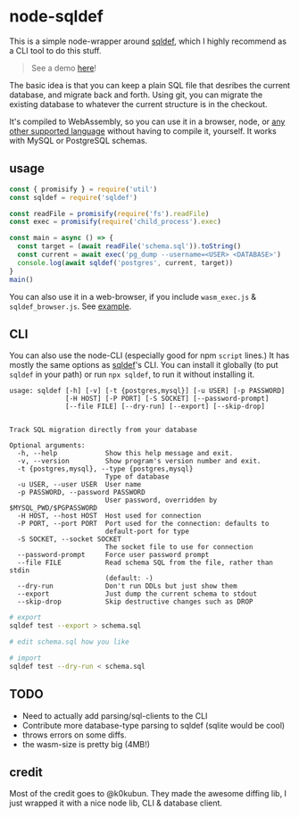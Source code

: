 # node-sqldef

This is a simple node-wrapper around [sqldef](https://github.com/k0kubun/sqldef), which I highly recommend as a CLI tool to do this stuff. 

> See a demo [here](http://konsumer.js.org/node-sqldef/)!

The basic idea is that you can keep a plain SQL file that desribes the current database, and migrate back and forth. Using git, you can migrate the existing database to whatever the current structure is in the checkout.

It's compiled to WebAssembly, so you can use it in a browser, node, or [any other supported language](https://github.com/wasmerio/wasmer) without having to compile it, yourself. It works with MySQL or PostgreSQL schemas.

## usage

```js
const { promisify } = require('util')
const sqldef = require('sqldef')

const readFile = promisify(require('fs').readFile)
const exec = promisify(require('child_process').exec)

const main = async () => {
  const target = (await readFile('schema.sql')).toString()
  const current = await exec('pg_dump --username=<USER> <DATABASE>')
  console.log(await sqldef('postgres', current, target))
}
main()
```

You can also use it in a web-browser, if you include `wasm_exec.js` & `sqldef_browser.js`. See [example](./build/js-wasm/index.html).

## CLI

You can also use the node-CLI (especially good for npm `script` lines.) It has mostly the same options as [sqldef](https://github.com/k0kubun/sqldef)'s CLI. You can install it globally (to put `sqldef` in your path) or run `npx sqldef`, to run it without installing it.

```
usage: sqldef [-h] [-v] [-t {postgres,mysql}] [-u USER] [-p PASSWORD]
              [-H HOST] [-P PORT] [-S SOCKET] [--password-prompt]
              [--file FILE] [--dry-run] [--export] [--skip-drop]
              

Track SQL migration directly from your database

Optional arguments:
  -h, --help            Show this help message and exit.
  -v, --version         Show program's version number and exit.
  -t {postgres,mysql}, --type {postgres,mysql}
                        Type of database
  -u USER, --user USER  User name
  -p PASSWORD, --password PASSWORD
                        User password, overridden by $MYSQL_PWD/$PGPASSWORD
  -H HOST, --host HOST  Host used for connection
  -P PORT, --port PORT  Port used for the connection: defaults to 
                        default-port for type
  -S SOCKET, --socket SOCKET
                        The socket file to use for connection
  --password-prompt     Force user password prompt
  --file FILE           Read schema SQL from the file, rather than stdin 
                        (default: -)
  --dry-run             Don't run DDLs but just show them
  --export              Just dump the current schema to stdout
  --skip-drop           Skip destructive changes such as DROP
```

```bash
# export
sqldef test --export > schema.sql

# edit schema.sql how you like

# import
sqldef test --dry-run < schema.sql
```

## TODO

* Need to actually add parsing/sql-clients to the CLI
* Contribute more database-type parsing to sqldef (sqlite would be cool)
* throws errors on some diffs.
* the wasm-size is pretty big (4MB!)

## credit

Most of the credit goes to @k0kubun. They made the awesome diffing lib, I just wrapped it with a nice node lib, CLI & database client.